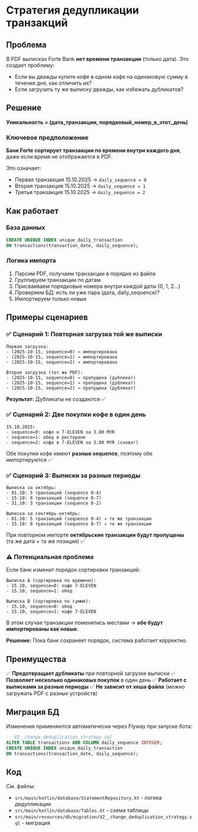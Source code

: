 # Стратегия дедупликации транзакций

## Проблема

В PDF выписках Forte Bank **нет времени транзакции** (только дата). Это создает проблему:
- Если вы дважды купите кофе в одном кафе на одинаковую сумму в течение дня, как отличить их?
- Если загрузить ту же выписку дважды, как избежать дубликатов?

## Решение

**Уникальность = (дата_транзакции, порядковый_номер_в_этот_день)**

### Ключевое предположение

**Банк Forte сортирует транзакции по времени внутри каждого дня**, даже если время не отображается в PDF.

Это означает:
- Первая транзакция 15.10.2025 → `daily_sequence = 0`
- Вторая транзакция 15.10.2025 → `daily_sequence = 1`
- Третья транзакция 15.10.2025 → `daily_sequence = 2`

## Как работает

### База данных

```sql
CREATE UNIQUE INDEX unique_daily_transaction
ON transactions(transaction_date, daily_sequence);
```

### Логика импорта

1. Парсим PDF, получаем транзакции в порядке из файла
2. Группируем транзакции по датам
3. Присваиваем порядковые номера внутри каждой даты (0, 1, 2...)
4. Проверяем БД: есть ли уже пара (дата, daily_sequence)?
5. Импортируем только новые

## Примеры сценариев

### ✅ Сценарий 1: Повторная загрузка той же выписки

```
Первая загрузка:
- (2025-10-15, sequence=0) → импортирована
- (2025-10-15, sequence=1) → импортирована
- (2025-10-15, sequence=2) → импортирована

Вторая загрузка (тот же PDF):
- (2025-10-15, sequence=0) → пропущена (дубликат)
- (2025-10-15, sequence=1) → пропущена (дубликат)
- (2025-10-15, sequence=2) → пропущена (дубликат)
```

**Результат:** Дубликаты не создаются ✅

### ✅ Сценарий 2: Две покупки кофе в один день

```
15.10.2025:
- sequence=0: кофе в 7-ELEVEN за 3.80 MYR
- sequence=1: обед в ресторане
- sequence=2: кофе в 7-ELEVEN за 3.80 MYR (снова!)
```

Обе покупки кофе имеют **разные sequence**, поэтому обе импортируются ✅

### ✅ Сценарий 3: Выписки за разные периоды

```
Выписка за октябрь:
- 01.10: 5 транзакций (sequence 0-4)
- 15.10: 8 транзакций (sequence 0-7)
- 31.10: 3 транзакции (sequence 0-2)

Выписка за сентябрь-октябрь:
- 01.10: 5 транзакций (sequence 0-4) → те же транзакции
- 15.10: 8 транзакций (sequence 0-7) → те же транзакции
```

При повторном импорте **октябрьские транзакции будут пропущены** (та же дата + та же позиция) ✅

### ⚠️ Потенциальная проблема

Если банк изменит порядок сортировки транзакций:

```
Выписка A (сортировка по времени):
- 15.10, sequence=0: кофе 7-ELEVEN
- 15.10, sequence=1: обед

Выписка B (сортировка по сумме):
- 15.10, sequence=0: обед
- 15.10, sequence=1: кофе 7-ELEVEN
```

В этом случае транзакции поменялись местами → **обе будут импортированы как новые**.

**Решение:** Пока банк сохраняет порядок, система работает корректно.

## Преимущества

✅ **Предотвращает дубликаты** при повторной загрузке выписки
✅ **Позволяет несколько одинаковых покупок** в один день
✅ **Работает с выписками за разные периоды**
✅ **Не зависит от хеша файла** (можно загружать PDF с разных устройств)

## Миграция БД

Изменения применяются автоматически через Flyway при запуске бота:

```sql
-- V2__change_deduplication_strategy.sql
ALTER TABLE transactions ADD COLUMN daily_sequence INTEGER;
CREATE UNIQUE INDEX unique_daily_transaction
ON transactions(transaction_date, daily_sequence);
```

## Код

См. файлы:
- `src/main/kotlin/database/StatementRepository.kt` - логика дедупликации
- `src/main/kotlin/database/Tables.kt` - схема таблицы
- `src/main/resources/db/migration/V2__change_deduplication_strategy.sql` - миграция
